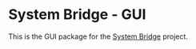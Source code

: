 # System Bridge - GUI

This is the GUI package for the [System Bridge](https://github.com/timmo001/system-bridge) project.
